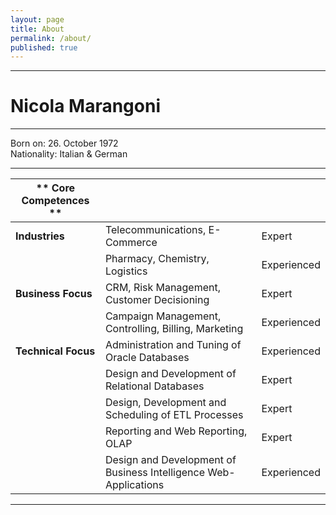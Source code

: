 ```yaml
---
layout: page
title: About
permalink: /about/
published: true
---
```



---

# Nicola Marangoni #

---
Born on: 26. October 1972  
Nationality: Italian & German

---
|** Core Competences ** |||
| -- | -- | -- |
|**Industries** | Telecommunications, E-Commerce | Expert |
|| Pharmacy, Chemistry, Logistics | Experienced |
|**Business Focus** | CRM, Risk Management, Customer Decisioning | Expert |
|| Campaign Management, Controlling, Billing, Marketing | Experienced |
|**Technical Focus** | Administration and Tuning of Oracle Databases | Experienced |
|| Design and Development of Relational Databases | Expert |
|| Design, Development and Scheduling of ETL Processes | Expert |
|| Reporting and Web Reporting, OLAP | Expert |
|| Design and Development of Business Intelligence Web-Applications | Experienced |
---


